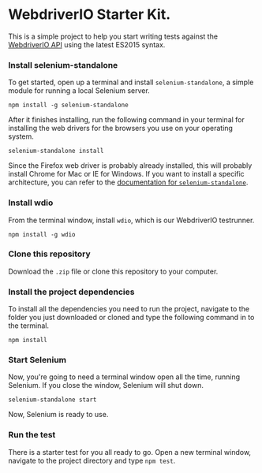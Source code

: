 # WebdriverIO Starter Kit.

This is a simple project to help you start writing tests against the [WebdriverIO API](http://webdriver.io/api/) using the latest ES2015 syntax.

### Install selenium-standalone

To get started, open up a terminal and install `selenium-standalone`, a simple module for running a local Selenium server.

`npm install -g selenium-standalone`

After it finishes installing, run the following command in your terminal for installing the web drivers for the browsers you use on your operating system.

`selenium-standalone install`

Since the Firefox web driver is probably already installed, this will probably install Chrome for Mac or IE for Windows. If you want to install a specific architecture, you can refer to the [documentation for `selenium-standalone`](https://www.npmjs.com/package/selenium-standalone).

### Install wdio

From the terminal window, install `wdio`, which is our WebdriverIO testrunner.

`npm install -g wdio` 

### Clone this repository

Download the `.zip` file or clone this repository to your computer.

### Install the project dependencies

To install all the dependencies you need to run the project, navigate to the folder you just downloaded or cloned and type the following command in to the terminal.

`npm install`

### Start Selenium

Now, you're going to need a terminal window open all the time, running Selenium. If you close the window, Selenium will shut down.

`selenium-standalone start`

Now, Selenium is ready to use.

### Run the test

There is a starter test for you all ready to go. Open a new terminal window, navigate to the project directory and type `npm test`. 